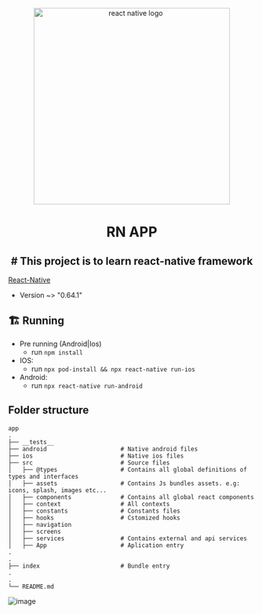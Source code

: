 <p align='center'>
  <img 
       width='400px'
       src='https://assets-global.website-files.com/5d9bc5d562ffc2869b470941/5e1f9804b36ff7196d4b72a0_logo-react-native-tech.png' 
       alt='react native logo'
  />
</p>

<h1 align='center'>
  RN APP
</h1>
<h2 align='center'> # This project is to learn react-native framework </h2>



[React-Native](https://reactnative.dev)
  - Version ~> "0.64.1"

## 🏗 Running

- Pre running (Android|Ios)
  - run `npm install`
- IOS:
  - run `npx pod-install && npx react-native run-ios`
- Android:   
  - run `npx react-native run-android`

## Folder structure

```plainText
app
.
├── __tests__   
├── android                     # Native android files
├── ios                         # Native ios files
├── src                         # Source files
│   ├── @types                  # Contains all global definitions of types and interfaces
│   ├── assets                  # Contains Js bundles assets. e.g: icons, splash, images etc...
│   ├── components              # Contains all global react components
│   ├── context                 # All contexts
│   ├── constants               # Constants files
│   ├── hooks                   # Cstomized hooks
│   ├── navigation
│   ├── screens
│   ├── services                # Contains external and api services
│   ├── App                     # Aplication entry
.
.
├── index                       # Bundle entry
.
.
└── README.md

```
![image](https://user-images.githubusercontent.com/97065934/176468521-11904eb6-bd53-4547-b8f6-6352124936d8.png)


